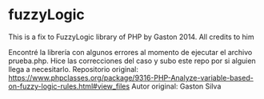 # fuzzyLogic
This is a fix to FuzzyLogic library of PHP by Gaston 2014. All credits to him

Encontré la librería con algunos errores al momento de ejecutar el archivo prueba.php. Hice las correcciones del caso y subo este repo por si alguien llega a necesitarlo.
Repositorio original:
https://www.phpclasses.org/package/9316-PHP-Analyze-variable-based-on-fuzzy-logic-rules.html#view_files
Autor original:
Gaston Silva
